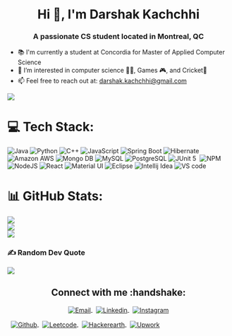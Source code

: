 <h1 align="center">Hi 👋, I'm Darshak Kachchhi</h1>
<h3 align="center">A passionate CS student located in Montreal, QC</h3>

- 📚 I'm currently a student at Concordia for Master of Applied Computer Science
- 👀 I’m interested in computer science 👨‍💻, Games 🎮, and Cricket🏏
- 📫 Feel free to reach out at: darshak.kachchhi@gmail.com


![](https://komarev.com/ghpvc/?username=darshak-k&label=PROFILE+VIEWS)


# 💻 Tech Stack:

![Java](https://img.shields.io/badge/java-%23ED8B00.svg?style=for-the-badge&logo=java&logoColor=white) ![Python](https://img.shields.io/badge/python-3670A0?style=for-the-badge&logo=python&logoColor=ffdd54) ![C++](https://img.shields.io/badge/C%2B%2B-00599C?style=for-the-badge&logo=c%2B%2B&logoColor=white)  ![JavaScript](https://img.shields.io/badge/javascript-%23323330.svg?style=for-the-badge&logo=javascript&logoColor=%23F7DF1E) ![Spring Boot](https://img.shields.io/badge/Spring_Boot-F2F4F9?style=for-the-badge&logo=spring-boot) ![Hibernate](https://img.shields.io/badge/Hibernate-59666C?style=for-the-badge&logo=Hibernate&logoColor=white) ![Amazon AWS](https://img.shields.io/badge/Amazon_AWS-FF9900?style=for-the-badge&logo=amazonaws&logoColor=white) ![Mongo DB](https://img.shields.io/badge/MongoDB-4EA94B?style=for-the-badge&logo=mongodb&logoColor=white) ![MySQL](https://img.shields.io/badge/MySQL-005C84?style=for-the-badge&logo=mysql&logoColor=white) ![PostgreSQL](https://img.shields.io/badge/PostgreSQL-316192?style=for-the-badge&logo=postgresql&logoColor=white) ![JUnit 5](https://img.shields.io/badge/Junit5-25A162?style=for-the-badge&logo=junit5&logoColor=white) ![]() ![NPM](https://img.shields.io/badge/NPM-%23000000.svg?style=for-the-badge&logo=npm&logoColor=white) ![NodeJS](https://img.shields.io/badge/node.js-6DA55F?style=for-the-badge&logo=node.js&logoColor=white) ![React](https://img.shields.io/badge/react-%2320232a.svg?style=for-the-badge&logo=react&logoColor=%2361DAFB) ![Material UI](https://img.shields.io/badge/Material%20UI-007FFF?style=for-the-badge&logo=mui&logoColor=white) ![Eclipse](https://img.shields.io/badge/Eclipse-2C2255?style=for-the-badge&logo=eclipse&logoColor=white) ![Intellij Idea](https://img.shields.io/badge/IntelliJ_IDEA-000000.svg?style=for-the-badge&logo=intellij-idea&logoColor=white)  ![VS code](https://img.shields.io/badge/Visual_Studio_Code-0078D4?style=for-the-badge&logo=visual%20studio%20code&logoColor=white)

# 📊 GitHub Stats:

![](https://github-readme-stats.vercel.app/api?username=darshak-k&theme=tokyonight&hide_border=false&include_all_commits=false&count_private=false)<br/>
![](https://github-readme-streak-stats.herokuapp.com/?user=darshak-k&theme=tokyonight&hide_border=false)<br/>
![](https://github-readme-stats.vercel.app/api/top-langs/?username=darshak-k&theme=tokyonight&hide_border=false&include_all_commits=false&count_private=false&layout=compact)

### ✍️ Random Dev Quote

![](https://quotes-github-readme.vercel.app/api?type=horizontal&theme=radical)

<p align="center">
  <h2 align="center"> Connect with me :handshake:</h2>
</p>
<p align="center">
<a href="mailto:darshak.kachchhi@gmail.com" target="_blank">
  <img align="center" alt="Email" src="https://img.shields.io/badge/Gmail-D14836?style=for-the-badge&logo=gmail&logoColor=white"/>
</a>
&nbsp;
<a href="https://www.linkedin.com/in/darshak-k/" target="_blank">
  <img align="center" alt="Linkedin" src="https://img.shields.io/badge/Instagram-E4405F?style=for-the-badge&logo=instagram&logoColor=white"/>
</a>
&nbsp;
<a href="https://www.instagram.com/darshak_k/" target="_blank">
  <img align="center" alt="Instagram" src="https://img.shields.io/badge/LinkedIn-0077B5?style=for-the-badge&logo=linkedin&logoColor=white" />
</a>
  
&nbsp;
<a href="https://www.github.com/darshak-k" target="_blank">
  <img align="center" alt="Github" src="https://img.shields.io/badge/GitHub-100000?style=for-the-badge&logo=github&logoColor=white" />
</a>
&nbsp;
<a href="https://leetcode.com/user0095t/" target="_blank">
  <img align="center" alt="Leetcode" src="https://img.shields.io/badge/-LeetCode-FFA116?style=for-the-badge&logo=LeetCode&logoColor=black" />
</a>
&nbsp;
<a href="https://www.hackerearth.com/@darshak12" target="_blank">
  <img align="center" alt="Hackerearth" src="https://img.shields.io/badge/HackerEarth-%232C3454.svg?&style=for-the-badge&logo=HackerEarth&logoColor=Blue" />
</a>
  &nbsp;
<a href="https://www.upwork.com/freelancers/~016ae92c42bc026d79?viewMode=1" target="_blank">
  <img align="center" alt="Upwork" src="https://img.shields.io/badge/UpWork-6FDA44?style=for-the-badge&logo=Upwork&logoColor=white" />
</a>
</p>
